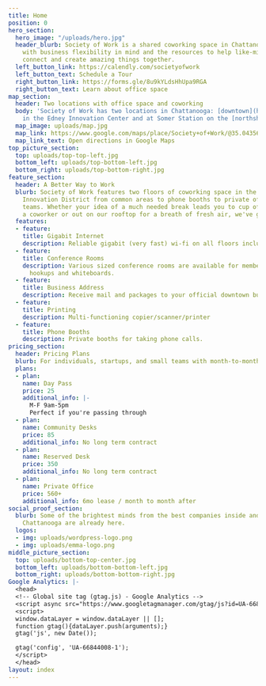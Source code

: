 ```yaml
---
title: Home
position: 0
hero_section:
  hero_image: "/uploads/hero.jpg"
  header_blurb: Society of Work is a shared coworking space in Chattanooga, TN designed
    with business flexibility in mind and the resources to help like-minded people
    connect and create amazing things together.
  left_button_link: https://calendly.com/societyofwork
  left_button_text: Schedule a Tour
  right_button_link: https://forms.gle/8u9kYLdsHhUpa9RGA
  right_button_text: Learn about office space
map_section:
  header: Two locations with office space and coworking
  body: 'Society of Work has two locations in Chattanooga: [downtown](https://g.co/kgs/SDiy9Sw)
    in the Edney Innovation Center and at Somer Station on the [northshore](https://g.co/kgs/MxP9Vrc). '
  map_image: uploads/map.jpg
  map_link: https://www.google.com/maps/place/Society+of+Work/@35.043563,-85.3088409,15z/data=!4m2!3m1!1s0x0:0x19103f5df6547e8d?sa=X&ved=0ahUKEwjfxIPKmILXAhXMLSYKHaqfBA4Q_BIIfTAK
  map_link_text: Open directions in Google Maps
top_picture_section:
  top: uploads/top-top-left.jpg
  bottom_left: uploads/top-bottom-left.jpg
  bottom_right: uploads/top-bottom-right.jpg
feature_section:
  header: A Better Way to Work
  blurb: Society of Work features two floors of coworking space in the heart of Chattanooga's
    Innovation District from common areas to phone booths to private offices for small
    teams. Whether your idea of a much needed break leads you to cup of coffee with
    a coworker or out on our rooftop for a breath of fresh air, we've got you covered.
  features:
  - feature: 
    title: Gigabit Internet
    description: Reliable gigabit (very fast) wi-fi on all floors including rooftop.
  - feature: 
    title: Conference Rooms
    description: Various sized conference rooms are available for members with audio/video
      hookups and whiteboards.
  - feature: 
    title: Business Address
    description: Receive mail and packages to your official downtown business address.
  - feature: 
    title: Printing
    description: Multi-functioning copier/scanner/printer
  - feature: 
    title: Phone Booths
    description: Private booths for taking phone calls.
pricing_section:
  header: Pricing Plans
  blurb: For individuals, startups, and small teams with month-to-month flexibility.
  plans:
  - plan: 
    name: Day Pass
    price: 25
    additional_info: |-
      M-F 9am-5pm
      Perfect if you're passing through
  - plan: 
    name: Community Desks
    price: 85
    additional_info: No long term contract
  - plan: 
    name: Reserved Desk
    price: 350
    additional_info: No long term contract
  - plan: 
    name: Private Office
    price: 560+
    additional_info: 6mo lease / month to month after
social_proof_section:
  blurb: Some of the brightest minds from the best companies inside and outside of
    Chattanooga are already here.
  logos:
  - img: uploads/wordpress-logo.png
  - img: uploads/emma-logo.png
middle_picture_section:
  top: uploads/bottom-top-center.jpg
  bottom_left: uploads/bottom-bottom-left.jpg
  bottom_right: uploads/bottom-bottom-right.jpg
Google Analytics: |-
  <head>
  <!-- Global site tag (gtag.js) - Google Analytics -->
  <script async src="https://www.googletagmanager.com/gtag/js?id=UA-66844008-1"></script>
  <script>
  window.dataLayer = window.dataLayer || [];
  function gtag(){dataLayer.push(arguments);}
  gtag('js', new Date());

  gtag('config', 'UA-66844008-1');
  </script>
  </head>
layout: index
---
```


